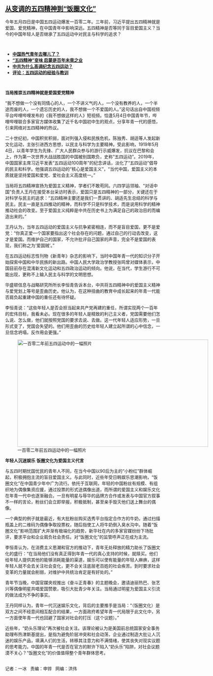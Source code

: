 <!--1620159239000-->
[从变调的五四精神到“饭圈文化”](https://www.rfa.org/mandarin/yataibaodao/zhengzhi/bx-05042021100950.html)
------

<p></p><p>今年五月四日是中国五四运动爆发一百零二年。三年前，习近平提出五四精神就是爱国、爱党精神，在中国青年中影响深远。五四精神是否等同于盲目爱国主义？当今的中国年轻人是否继承了五四运动中对民主与科学的追求？</p><p><br/></p><ul><li><a href="https://www.rfa.org/mandarin/duomeiti/sanquanheyi/sqhy-05042021121557.html"><strong>中国热气青年去哪儿了？</strong></a></li><li><a href="https://www.rfa.org/mandarin/yataibaodao/shehui/wy-05042020100539.html"><strong>“五四精神”变味 启蒙是百年未竟之业</strong></a></li><li><strong><a href="https://www.rfa.org/mandarin/duomeiti/shiwangeweisheme/ws-04232019150401.html">中共为什么高调纪念五四运动？</a></strong></li><li><strong><a href="https://www.rfa.org/mandarin/pinglun/weijingsheng/wjs-05082020085613.html">评论：五四运动的经验与教训</a></strong></li></ul><p><br/></p><p><strong>当局推崇五四精神就是爱国爱党精神</strong></p><p>“我不想做一个没有同情心的人，一个不讲义气的人，一个没有教养的人，一个半途而废的人，一个遗忘历史的人，我不想做一个不爱国的人。”这句话出自中国视频平台哔哩哔哩发布的《我不想做这样的人》短视频。恰逢5月4日中国青年节，哔哩哔哩联合多家官方媒体收集了近千名中国初中生的观点，分享年青一代的感悟，引来网络对五四精神的热议。</p><p>二十世纪初，中国积贫积弱，面对列强入侵和民族危机，陈独秀、胡适等人发起新文化运动，主张引进西方思想，以民主与科学为主要精神。受此影响，1919年5月4日，以青年学生为先锋、广大人民群众参与的游行示威爆发，抗议在巴黎和会上，作为第一次世界大战战胜国的中国被别国欺负，史称“五四运动”。2019年，中国国家主席习近平发表“五四运动100周年”的纪念讲话，淡化了“五四运动”倡导的民主和科学。他强调五四运动的“核心是爱国主义”，“当代中国，爱国主义的本质就是坚持爱国和爱党、爱社会主义高度统一。”</p><p>当局将五四精神宣扬为爱国主义精神，学者们不敢苟同。六四学运领袖、“对话中国”负责人王丹在接受本台采访时表示，爱国只是五四精神的一部分，关键还在于对科学与民主的追求：“五四精神主要还是我们一贯讲的、胡适先生总结的科学与民主。民主一直是五四推动的精神，而科学不只是科学技术，而是说用科学的精神推动社会的改变。至于爱国主义纯粹是中共在历史书上为满足自己的政治目的而编造出来的。”</p><p>王丹认为，当年五四运动的爱国主义与抗争紧密相连，而不是盲目爱国，更不是爱党：“你真正爱一个国家要指出这个社会存在的问题，通过自己的行动去改变，这才是爱国。而维护自己的国家，不允许批评自己国家的声音，完全不是爱国的表现，我们称之为‘爱国贼’。”</p><p>在五四运动标志性刊物《新青年》杂志的影响下，当时中国年青一代的知识分子开始探索中国和中华民族的新出路。中国人民大学政治学教授张鸣曾对媒体表示，中国目前存在混淆新文化运动和五四政治运动的倾向。他说，在当代，学生游行不可能出现，更称不上输入民主与科学的文明思想。</p><p>华盛顿信息与战略研究所所长李恒青告诉本台，中共将五四精神中的爱国主义精神与爱党划上等号是歪曲历史。他认为，在这种扭曲的教育中成长起来的年青一代能否肩负起重建中国的重任还有待怀疑。</p><p>李恒青说：“这些年轻人是否会担当起来共产党再建的重任，所谓实现两个一百年的宏伟目标，我看未必。现在很多的年轻人是精致的利己主义者，党国需要他们怎么说、怎么做，他们就按照党国的要求去说、去做。这一代年轻人适应形势，一旦形式变了，党国会失望的。他们用歪曲的历史给年轻人建立起所谓的心中信念，一旦信念坍塌，反作用会更强。”</p><p><figure class="image-richtext image-inline captioned" style="width:620px;"><img alt="一百零二年前五四运动中的一幅照片" height="348" src="https://www.rfa.org/mandarin/yataibaodao/zhengzhi/bx-05042021100950.html/bx0504.jpg/@@images/b6df545b-740f-4ed8-83f9-9b9164c013bf.png" title="bx0504.jpg" width="620"/><figcaption class="image-caption">一百零二年前五四运动中的一幅照片</figcaption><small></small></figure></p><p><strong>年轻人沉迷娱乐</strong> <strong>饭圈文化为爱国主义代言</strong></p><p>与五四时期忧国忧民的青年人不同，在当今中国以90后为主的“小粉红”群体崛起，积极拥抱主流的盲目爱国主义。与此同时，近些年受日韩娱乐思潮影响，“饭圈文化”在中国青少年中广为流行。依托于互联网，年轻的中国粉丝有规模、有组织地为偶像集资应援，通过投票的形式送偶像出道，而所谓的爱国主义和娱乐文化在年青一代中也逐渐融合。一旦有明星与辱华的品牌方合作或发表与中国官方叙事不一样的言论，粉丝们会立即举报，积极抵制，甚至亲手毁灭他们送上舞台的偶像。</p><p>一个典型的例子就是最近，有大批粉丝购买选秀平台指定合作方的牛奶，通过扫描瓶盖上的二维码为偶像争取投票权，随后指使工人将牛奶倒入臭水沟中。随着“饭圈文化”影响范围扩大并渐有极端化的趋势，新华社在内的多家官媒纷纷下场批评，要求平台和企业肩负社会责任。对“饭圈文化”的监管呼声正在成为主流。</p><p>李恒青认为，在消费主义思潮和官方的推动下，青年无处释放的精力助长了饭圈文化的盛行：“在当局他们没有真正得到年青一代的真心支持的时候，就赎买。他们给年轻人提供其他的能够消耗能量的渠道，娱乐可以使有能量的年轻人麻痹，这样年轻人就不会去关注社会变化，更不会关注底层老百姓的社会疾苦。到时要求社会变革的力量就会削弱，对维护中共统治肯定是有好处的。”</p><p>青年节当晚，中国官媒央视推出《奋斗正青春》的主题晚会，邀请迪丽热巴、张艺兴等偶像明星共唱爱国赞歌，吸引大批青少年关注。当局通过明星为爱国主义引流的做法成为不争的事实。</p><p>王丹同样认为，青年一代沉迷娱乐文化，背后的主要推手是当局：“（饭圈文化）是双方之间不经意间相互配合的结果，一方面政府希望年青一代局限于此文化中，另一方面使年青一代也回避了国家对社会的打压（这个议题）。”</p><p>近些年，“奶头乐理论”再次被社会关注。该理论被认为是美国前总统国家安全事务助理布热津斯基提出，是指为避免阶层冲突和社会动荡，企业通过制造大批让人沉迷的娱乐产品，填满人们的生活，转移其注意力和不满情绪，使其丧失对现实议题的思考能力。中国的年青一代是否在官方的默许下陷入“奶头乐”陷阱，对社会议题漠不关心？“饭圈文化”的价值值得整个青年群体思考。</p><p><br/>记者：一冰   责编：申铧   网编：洪伟</p>
